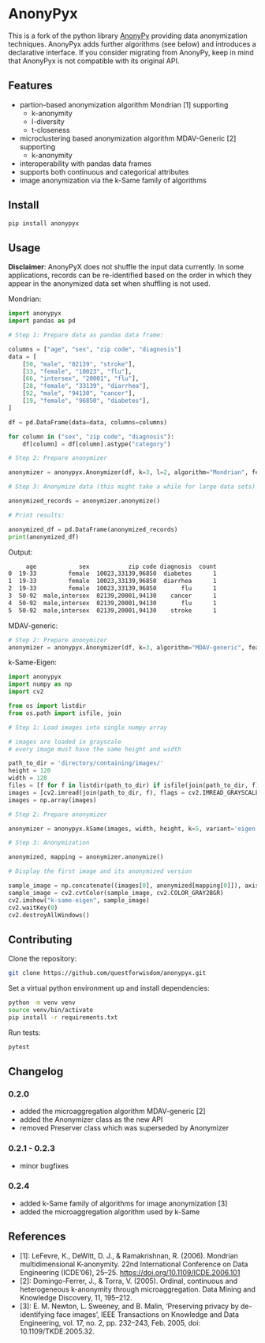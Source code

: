 # AnonyPyx

This is a fork of the python library [AnonyPy](https://pypi.org/project/anonypy/) providing data anonymization techniques. 
AnonyPyx adds further algorithms (see below) and introduces a declarative interface.
If you consider migrating from AnonyPy, keep in mind that AnonyPyx is not compatible with its original API.

## Features

- partion-based anonymization algorithm Mondrian [1] supporting
    - k-anonymity
    - l-diversity 
    - t-closeness
- microclustering based anonymization algorithm MDAV-Generic [2] supporting
    - k-anonymity
- interoperability with pandas data frames
- supports both continuous and categorical attributes 
- image anonymization via the k-Same family of algorithms

## Install

```bash
pip install anonypyx
```


## Usage

**Disclaimer**: AnonyPyX does not shuffle the input data currently. In some applications, records can be re-identified based on the order in which they appear in the anonymized data set when shuffling is not used. 

Mondrian:

```python
import anonypyx
import pandas as pd

# Step 1: Prepare data as pandas data frame:

columns = ["age", "sex", "zip code", "diagnosis"]
data = [
    [50, "male", "02139", "stroke"],
    [33, "female", "10023", "flu"],
    [66, "intersex", "20001", "flu"],
    [28, "female", "33139", "diarrhea"],
    [92, "male", "94130", "cancer"],
    [19, "female", "96850", "diabetes"],
]

df = pd.DataFrame(data=data, columns=columns)

for column in ("sex", "zip code", "diagnosis"):
    df[column] = df[column].astype("category")

# Step 2: Prepare anonymizer

anonymizer = anonypyx.Anonymizer(df, k=3, l=2, algorithm="Mondrian", feature_columns=["age", "sex", "zip code"], sensitive_column="diagnosis")

# Step 3: Anonymize data (this might take a while for large data sets)

anonymized_records = anonymizer.anonymize()

# Print results:

anonymized_df = pd.DataFrame(anonymized_records)
print(anonymized_df)
```

Output: 

```bash
     age            sex           zip code diagnosis  count
0  19-33         female  10023,33139,96850  diabetes      1
1  19-33         female  10023,33139,96850  diarrhea      1
2  19-33         female  10023,33139,96850       flu      1
3  50-92  male,intersex  02139,20001,94130    cancer      1
4  50-92  male,intersex  02139,20001,94130       flu      1
5  50-92  male,intersex  02139,20001,94130    stroke      1
```

MDAV-generic:

```python
# Step 2: Prepare anonymizer
anonymizer = anonypyx.Anonymizer(df, k=3, algorithm="MDAV-generic", feature_columns=["age", "sex", "zip code"], sensitive_column="diagnosis")
```

k-Same-Eigen:

```python
import anonypyx
import numpy as np
import cv2

from os import listdir
from os.path import isfile, join

# Step 1: Load images into single numpy array

# images are loaded in grayscale
# every image must have the same height and width

path_to_dir = 'directory/containing/images/'
height = 120
width = 128
files = [f for f in listdir(path_to_dir) if isfile(join(path_to_dir, f))]
images = [cv2.imread(join(path_to_dir, f), flags = cv2.IMREAD_GRAYSCALE) for f in listdir(path_to_dir) if isfile(join(path_to_dir, f))]
images = np.array(images)

# Step 2: Prepare anonymizer

anonymizer = anonypyx.kSame(images, width, height, k=5, variant='eigen')

# Step 3: Anonymization

anonymized, mapping = anonymizer.anonymize()

# Display the first image and its anonymized version

sample_image = np.concatenate((images[0], anonymized[mapping[0]]), axis=1).astype('uint8')
sample_image = cv2.cvtColor(sample_image, cv2.COLOR_GRAY2BGR)
cv2.imshow("k-same-eigen", sample_image)
cv2.waitKey(0)
cv2.destroyAllWindows()
```

## Contributing

Clone the repository:

```bash
git clone https://github.com/questforwisdom/anonypyx.git
```

Set a virtual python environment up and install dependencies:

```bash
python -m venv venv
source venv/bin/activate
pip install -r requirements.txt
```

Run tests:

```bash
pytest
```

## Changelog

### 0.2.0

- added the microaggregation algorithm MDAV-generic [2]
- added the Anonymizer class as the new API 
- removed Preserver class which was superseded by Anonymizer

### 0.2.1 - 0.2.3

- minor bugfixes

### 0.2.4

- added k-Same family of algorithms for image anonymization [3]
- added the microaggregation algorithm used by k-Same

## References

- [1]: LeFevre, K., DeWitt, D. J., & Ramakrishnan, R. (2006). Mondrian multidimensional K-anonymity. 22nd International Conference on Data Engineering (ICDE’06), 25–25. https://doi.org/10.1109/ICDE.2006.101
- [2]: Domingo-Ferrer, J., & Torra, V. (2005). Ordinal, continuous and heterogeneous k-anonymity through microaggregation. Data Mining and Knowledge Discovery, 11, 195–212.
- [3]: E. M. Newton, L. Sweeney, and B. Malin, ‘Preserving privacy by de-identifying face images’, IEEE Transactions on Knowledge and Data Engineering, vol. 17, no. 2, pp. 232–243, Feb. 2005, doi: 10.1109/TKDE.2005.32.

